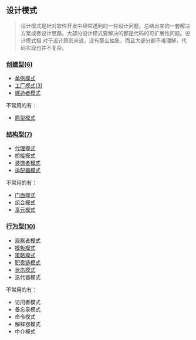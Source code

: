 ## 设计模式

> 设计模式是针对软件开发中经常遇到的一些设计问题，总结出来的一套解决方案或者设计思路。大部分设计模式要解决的都是代码的可扩展性问题。设计模式相
> 对于设计原则来说，没有那么抽象，而且大部分都不难理解，代码实现也并不复杂。

### [创建型(6)](_1_creation)

- [单例模式](_1_creation%2F_1_singleton)
- [工厂模式(3)](_1_creation%2F_2_factory)
- [建造者模式](_1_creation%2F_3_builder)

不常用的有：

- [原型模式](_1_creation%2F_4_prototype)

### [结构型(7)](_2_structural)

- [代理模式](_2_structural%2F_1_proxy)
- [桥接模式](_2_structural%2F_2_Bridge)
- [装饰者模式](_2_structural%2F_3_decorator)
- [适配器模式](_2_structural%2F_4_adapter)

不常用的有：

- [门面模式](_2_structural%2F_5_facade)
- [组合模式](_2_structural%2F_6_composite)
- [享元模式](_2_structural%2F_7_flyweight)

### [行为型(10)](_3_behavior)

- [观察者模式](_3_behavior%2F_1_observer)
- [模板模式](_3_behavior%2F_2_template)
- [策略模式](_3_behavior%2F_3_strategy)
- [职责链模式](_3_behavior%2F_4_responsibility)
- [状态模式](_3_behavior%2F_5_state)
- 迭代器模式

不常用的有：

- 访问者模式
- 备忘录模式
- 命令模式
- 解释器模式
- 中介模式
